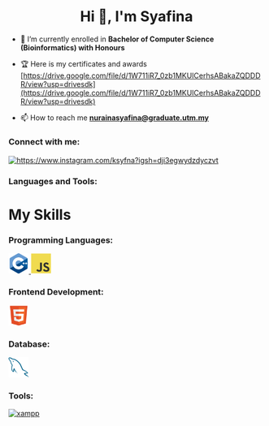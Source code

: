 <h1 align="center">Hi 👋, I'm Syafina</h1>

- 🔭 I’m currently enrolled in **Bachelor of Computer Science (Bioinformatics) with Honours**

- 🏆 Here is my certificates and awards [https://drive.google.com/file/d/1W711iR7_0zb1MKUICerhsABakaZQDDDR/view?usp=drivesdk](https://drive.google.com/file/d/1W711iR7_0zb1MKUICerhsABakaZQDDDR/view?usp=drivesdk)

- 📫 How to reach me **nurainasyafina@graduate.utm.my**

<h3 align="left">Connect with me:</h3>
<p align="left">
<a href="https://instagram.com/https://www.instagram.com/ksyfna?igsh=dji3egwydzdyczvt" target="blank"><img align="center" src="https://raw.githubusercontent.com/rahuldkjain/github-profile-readme-generator/master/src/images/icons/Social/instagram.svg" alt="https://www.instagram.com/ksyfna?igsh=dji3egwydzdyczvt" height="30" width="40" /></a>
</p>

<h3 align="left">Languages and Tools:</h3>


# My Skills

<h3 align="left">Programming Languages:</h3>
<p align="left"> 
  <a href="https://www.w3schools.com/cpp/" target="_blank" rel="noreferrer"> 
    <img src="https://raw.githubusercontent.com/devicons/devicon/master/icons/cplusplus/cplusplus-original.svg" alt="cplusplus" width="40" height="40"/> 
  </a> 
  <a href="https://developer.mozilla.org/en-US/docs/Web/JavaScript" target="_blank" rel="noreferrer"> 
    <img src="https://raw.githubusercontent.com/devicons/devicon/master/icons/javascript/javascript-original.svg" alt="javascript" width="40" height="40"/> 
  </a> 
</p>

<h3 align="left">Frontend Development:</h3>
<p align="left"> 
  <a href="https://developer.mozilla.org/en-US/docs/Web/HTML" target="_blank" rel="noreferrer"> 
    <img src="https://raw.githubusercontent.com/devicons/devicon/master/icons/html5/html5-original.svg" alt="html" width="40" height="40"/> 
  </a> 
</p>

<h3 align="left">Database:</h3>
<p align="left"> 
  <a href="https://www.mysql.com/" target="_blank" rel="noreferrer"> 
    <img src="https://raw.githubusercontent.com/devicons/devicon/master/icons/mysql/mysql-original.svg" alt="mysql" width="40" height="40"/> 
  </a> 
</p>

<h3 align="left">Tools:</h3>
<p align="left"> 
  <a href="https://www.apachefriends.org/index.html" target="_blank" rel="noreferrer"> 
    <img src="https://raw.githubusercontent.com/devicons/devicon/master/icons/xampp/xampp-original.svg" alt="xampp" width="40" height="40"/> 
  </a> 
</p>
